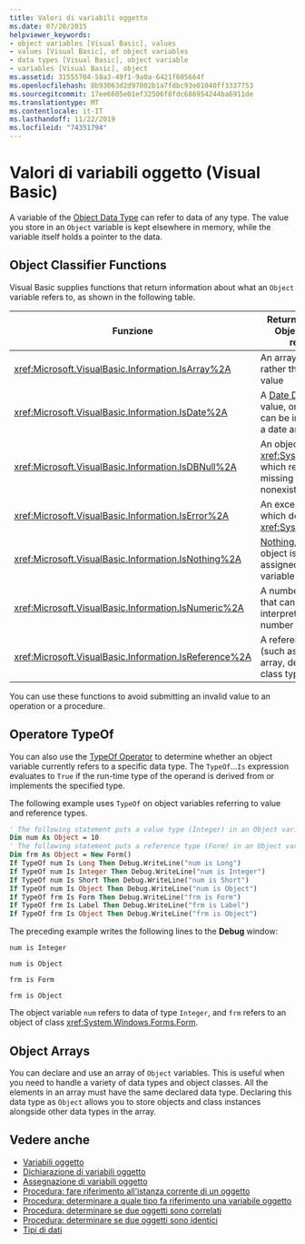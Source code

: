 ```yaml
---
title: Valori di variabili oggetto
ms.date: 07/20/2015
helpviewer_keywords:
- object variables [Visual Basic], values
- values [Visual Basic], of object variables
- data types [Visual Basic], object variable
- variables [Visual Basic], object
ms.assetid: 31555704-58a3-49f1-9a0a-6421f605664f
ms.openlocfilehash: 8b93063d2d97802b1a7fdbc93e01040ff3337753
ms.sourcegitcommit: 17ee6605e01ef32506f8fdc686954244ba6911de
ms.translationtype: MT
ms.contentlocale: it-IT
ms.lasthandoff: 11/22/2019
ms.locfileid: "74351794"
---
```

# <a name="object-variable-values-visual-basic"></a>Valori di variabili oggetto (Visual Basic)
A variable of the [Object Data Type](../../../../visual-basic/language-reference/data-types/object-data-type.md) can refer to data of any type. The value you store in an `Object` variable is kept elsewhere in memory, while the variable itself holds a pointer to the data.  
  
## <a name="object-classifier-functions"></a>Object Classifier Functions  
 Visual Basic supplies functions that return information about what an `Object` variable refers to, as shown in the following table.  
  
|Funzione|Returns True if the Object variable refers to|  
|--------------|---------------------------------------------------|  
|<xref:Microsoft.VisualBasic.Information.IsArray%2A>|An array of values, rather than a single value|  
|<xref:Microsoft.VisualBasic.Information.IsDate%2A>|A [Date Data Type](../../../../visual-basic/language-reference/data-types/date-data-type.md) value, or a string that can be interpreted as a date and time value|  
|<xref:Microsoft.VisualBasic.Information.IsDBNull%2A>|An object of type <xref:System.DBNull>, which represents missing or nonexistent data|  
|<xref:Microsoft.VisualBasic.Information.IsError%2A>|An exception object, which derives from <xref:System.Exception>|  
|<xref:Microsoft.VisualBasic.Information.IsNothing%2A>|[Nothing](../../../../visual-basic/language-reference/nothing.md), that is, no object is currently assigned to the variable|  
|<xref:Microsoft.VisualBasic.Information.IsNumeric%2A>|A number, or a string that can be interpreted as a number|  
|<xref:Microsoft.VisualBasic.Information.IsReference%2A>|A reference type (such as a string, array, delegate, or class type)|  
  
 You can use these functions to avoid submitting an invalid value to an operation or a procedure.  
  
## <a name="typeof-operator"></a>Operatore TypeOf  
 You can also use the [TypeOf Operator](../../../../visual-basic/language-reference/operators/typeof-operator.md) to determine whether an object variable currently refers to a specific data type. The `TypeOf`...`Is` expression evaluates to `True` if the run-time type of the operand is derived from or implements the specified type.  
  
 The following example uses `TypeOf` on object variables referring to value and reference types.  
  
```vb  
' The following statement puts a value type (Integer) in an Object variable.  
Dim num As Object = 10  
' The following statement puts a reference type (Form) in an Object variable.  
Dim frm As Object = New Form()  
If TypeOf num Is Long Then Debug.WriteLine("num is Long")  
If TypeOf num Is Integer Then Debug.WriteLine("num is Integer")  
If TypeOf num Is Short Then Debug.WriteLine("num is Short")  
If TypeOf num Is Object Then Debug.WriteLine("num is Object")  
If TypeOf frm Is Form Then Debug.WriteLine("frm is Form")  
If TypeOf frm Is Label Then Debug.WriteLine("frm is Label")  
If TypeOf frm Is Object Then Debug.WriteLine("frm is Object")  
```  
  
 The preceding example writes the following lines to the **Debug** window:  
  
 `num is Integer`  
  
 `num is Object`  
  
 `frm is Form`  
  
 `frm is Object`  
  
 The object variable `num` refers to data of type `Integer`, and `frm` refers to an object of class <xref:System.Windows.Forms.Form>.  
  
## <a name="object-arrays"></a>Object Arrays  
 You can declare and use an array of `Object` variables. This is useful when you need to handle a variety of data types and object classes. All the elements in an array must have the same declared data type. Declaring this data type as `Object` allows you to store objects and class instances alongside other data types in the array.  
  
## <a name="see-also"></a>Vedere anche

- [Variabili oggetto](../../../../visual-basic/programming-guide/language-features/variables/object-variables.md)
- [Dichiarazione di variabili oggetto](../../../../visual-basic/programming-guide/language-features/variables/object-variable-declaration.md)
- [Assegnazione di variabili oggetto](../../../../visual-basic/programming-guide/language-features/variables/object-variable-assignment.md)
- [Procedura: fare riferimento all'istanza corrente di un oggetto](../../../../visual-basic/programming-guide/language-features/variables/how-to-refer-to-the-current-instance-of-an-object.md)
- [Procedura: determinare a quale tipo fa riferimento una variabile oggetto](../../../../visual-basic/programming-guide/language-features/variables/how-to-determine-what-type-an-object-variable-refers-to.md)
- [Procedura: determinare se due oggetti sono correlati](../../../../visual-basic/programming-guide/language-features/variables/how-to-determine-whether-two-objects-are-related.md)
- [Procedura: determinare se due oggetti sono identici](../../../../visual-basic/programming-guide/language-features/variables/how-to-determine-whether-two-objects-are-identical.md)
- [Tipi di dati](../../../../visual-basic/programming-guide/language-features/data-types/index.md)

